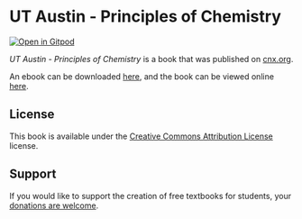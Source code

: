 # UT Austin - Principles of Chemistry

[![Open in Gitpod](https://gitpod.io/button/open-in-gitpod.svg)](https://gitpod.io/from-referrer/)

_UT Austin - Principles of Chemistry_ is a book that was published on [cnx.org](https://cnx.org/).

An ebook can be downloaded [here](https://github.com/cnx-user-books/cnxbook-ut-austin-principles-of-chemistry/releases/latest), and the book can be viewed online [here](https://github.com/cnx-user-books/cnxbook-ut-austin-principles-of-chemistry/releases/latest).

## License
This book is available under the [Creative Commons Attribution License](./LICENSE) license.

## Support
If you would like to support the creation of free textbooks for students, your [donations are welcome](https://riceconnect.rice.edu/donation/support-openstax-banner).
